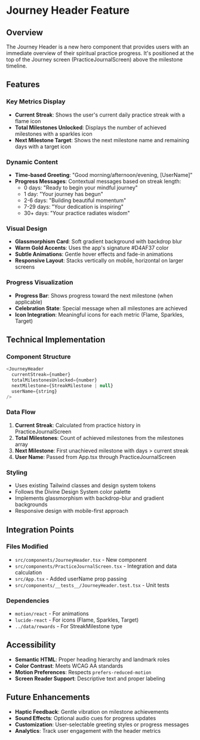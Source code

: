 # Journey Header Feature

## Overview

The Journey Header is a new hero component that provides users with an immediate overview of their spiritual practice progress. It's positioned at the top of the Journey screen (PracticeJournalScreen) above the milestone timeline.

## Features

### Key Metrics Display
- **Current Streak**: Shows the user's current daily practice streak with a flame icon
- **Total Milestones Unlocked**: Displays the number of achieved milestones with a sparkles icon  
- **Next Milestone Target**: Shows the next milestone name and remaining days with a target icon

### Dynamic Content
- **Time-based Greeting**: "Good morning/afternoon/evening, [UserName]"
- **Progress Messages**: Contextual messages based on streak length:
  - 0 days: "Ready to begin your mindful journey"
  - 1 day: "Your journey has begun"
  - 2-6 days: "Building beautiful momentum"
  - 7-29 days: "Your dedication is inspiring"
  - 30+ days: "Your practice radiates wisdom"

### Visual Design
- **Glassmorphism Card**: Soft gradient background with backdrop blur
- **Warm Gold Accents**: Uses the app's signature #D4AF37 color
- **Subtle Animations**: Gentle hover effects and fade-in animations
- **Responsive Layout**: Stacks vertically on mobile, horizontal on larger screens

### Progress Visualization
- **Progress Bar**: Shows progress toward the next milestone (when applicable)
- **Celebration State**: Special message when all milestones are achieved
- **Icon Integration**: Meaningful icons for each metric (Flame, Sparkles, Target)

## Technical Implementation

### Component Structure
```typescript
<JourneyHeader
  currentStreak={number}
  totalMilestonesUnlocked={number}
  nextMilestone={StreakMilestone | null}
  userName={string}
/>
```

### Data Flow
1. **Current Streak**: Calculated from practice history in PracticeJournalScreen
2. **Total Milestones**: Count of achieved milestones from the milestones array
3. **Next Milestone**: First unachieved milestone with days > current streak
4. **User Name**: Passed from App.tsx through PracticeJournalScreen

### Styling
- Uses existing Tailwind classes and design system tokens
- Follows the Divine Design System color palette
- Implements glassmorphism with backdrop-blur and gradient backgrounds
- Responsive design with mobile-first approach

## Integration Points

### Files Modified
- `src/components/JourneyHeader.tsx` - New component
- `src/components/PracticeJournalScreen.tsx` - Integration and data calculation
- `src/App.tsx` - Added userName prop passing
- `src/components/__tests__/JourneyHeader.test.tsx` - Unit tests

### Dependencies
- `motion/react` - For animations
- `lucide-react` - For icons (Flame, Sparkles, Target)
- `../data/rewards` - For StreakMilestone type

## Accessibility

- **Semantic HTML**: Proper heading hierarchy and landmark roles
- **Color Contrast**: Meets WCAG AA standards
- **Motion Preferences**: Respects `prefers-reduced-motion`
- **Screen Reader Support**: Descriptive text and proper labeling

## Future Enhancements

- **Haptic Feedback**: Gentle vibration on milestone achievements
- **Sound Effects**: Optional audio cues for progress updates
- **Customization**: User-selectable greeting styles or progress messages
- **Analytics**: Track user engagement with the header metrics
